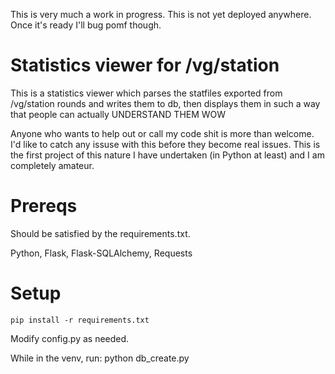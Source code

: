 This is very much a work in progress. This is not yet deployed anywhere. Once it's ready I'll bug pomf though.

# Statistics viewer for /vg/station
This is a statistics viewer which parses the statfiles exported from /vg/station rounds and writes them to db, then displays them in such a way that people can actually UNDERSTAND THEM WOW

Anyone who wants to help out or call my code shit is more than welcome. I'd like to catch any issuse with this before they become real issues. This is the first project of this nature I have undertaken (in Python at least) and I am completely amateur.

# Prereqs
Should be satisfied by the requirements.txt.

Python, Flask, Flask-SQLAlchemy, Requests

# Setup
`pip install -r requirements.txt`

Modify config.py as needed.

While in the venv, run:
python db_create.py

